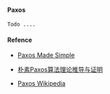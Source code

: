 #### Paxos 
    
    Todo ....
    

#### Refence 

* [Paxos Made Simple](http://research.microsoft.com/en-us/um/people/lamport/pubs/paxos-simple.pdf)

* [朴素Paxos算法理论推导与证明](https://zhuanlan.zhihu.com/p/21438357)

* [Paxos Wikipedia](https://en.wikipedia.org/wiki/Paxos_(computer_science))
